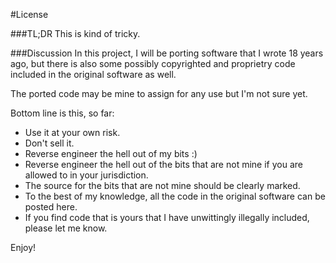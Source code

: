 #License

###TL;DR
This is kind of tricky. 

###Discussion
In this project, I will be porting software that I wrote 18 years ago, but there is also some possibly copyrighted and proprietry code included in the original software as well.

The ported code may be mine to assign for any use but I'm not sure yet. 

Bottom line is this, so far:

- Use it at your own risk.
- Don't sell it.
- Reverse engineer the hell out of my bits :)  
- Reverse engineer the hell out of the bits that are not mine if you are allowed to in your jurisdiction.  
- The source for the bits that are not mine should be clearly marked.
- To the best of my knowledge, all the code in the original software can be posted here.
- If you find code that is yours that I have unwittingly illegally included, please let me know.  

Enjoy!